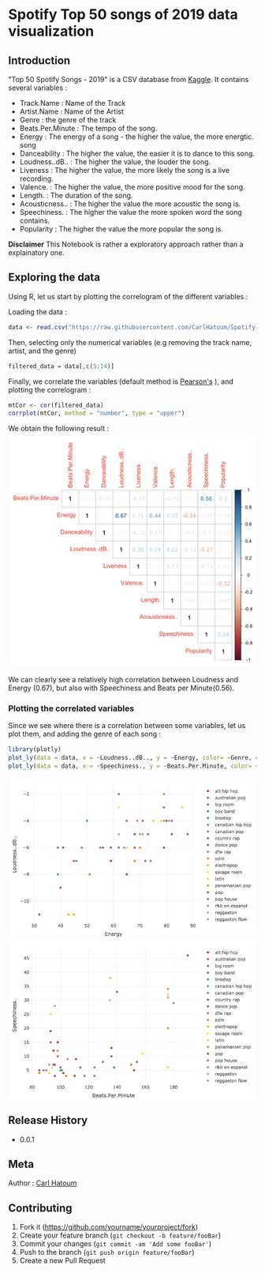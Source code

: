 # Spotify Top 50 songs of 2019 data visualization

## Introduction
"Top 50 Spotify Songs - 2019" is a CSV database from [Kaggle](https://www.kaggle.com/leonardopena/top50spotify2019). It contains several variables :
- Track.Name : Name of the Track
- Artist.Name : Name of the Artist
- Genre : the genre of the track
- Beats.Per.Minute : The tempo of the song.
- Energy : The energy of a song - the higher the value, the more energtic. song
- Danceability : The higher the value, the easier it is to dance to this song.
- Loudness..dB.. : The higher the value, the louder the song.
- Liveness : The higher the value, the more likely the song is a live recording.
- Valence. : The higher the value, the more positive mood for the song.
- Length. : The duration of the song.
- Acousticness.. : The higher the value the more acoustic the song is.
- Speechiness. : The higher the value the more spoken word the song contains.
- Popularity : The higher the value the more popular the song is.

**Disclaimer** This Notebook is rather a exploratory approach rather than a explainatory one.
## Exploring the data
Using R, let us start by plotting the correlogram of the different variables :

Loading the data :
```r
data <- read.csv("https://raw.githubusercontent.com/CarlHatoum/Spotify-TOP-50-songs/master/top50.csv")
```
Then, selecting only the numerical variables (e.g removing the track name, artist, and the genre)
```r
filtered_data = data[,c(5:14)]
```
Finally, we correlate the variables (default method is [Pearson's](https://en.wikipedia.org/wiki/Correlation_and_dependence#Pearson's_product-moment_coefficient) ), and plotting the correlogram :
```r
mtCor <- cor(filtered_data)
corrplot(mtCor, method = "number", type = "upper")
```
We obtain the following result :
![correlogram](https://github.com/CarlHatoum/Spotify-TOP-50-songs/blob/master/images/correlo.png)

We can clearly see a relatively high correlation between Loudness and Energy (0.67), but also with Speechiness and Beats per Minute(0.56).

### Plotting the correlated variables
Since we see where there is a correlation between some variables, let us plot them, and adding the genre of each song :
```r
library(plotly)
plot_ly(data = data, x = ~Loudness..dB.., y = ~Energy, color= ~Genre, colors = "Set1" )
plot_ly(data = data, x = ~Speechiness., y = ~Beats.Per.Minute, color= ~Genre, colors = "Set1")
```
![energy_loudness](https://github.com/CarlHatoum/Spotify-TOP-50-songs/blob/master/images/energy_loudness.png)
![speechiness_bpm](https://github.com/CarlHatoum/Spotify-TOP-50-songs/blob/master/images/speechiness_bpm.png)
## Release History

* 0.0.1
    

## Meta
Author : [Carl Hatoum](https://https://github.com/CarlHatoum)

## Contributing

1. Fork it (<https://github.com/yourname/yourproject/fork>)
2. Create your feature branch (`git checkout -b feature/fooBar`)
3. Commit your changes (`git commit -am 'Add some fooBar'`)
4. Push to the branch (`git push origin feature/fooBar`)
5. Create a new Pull Request


